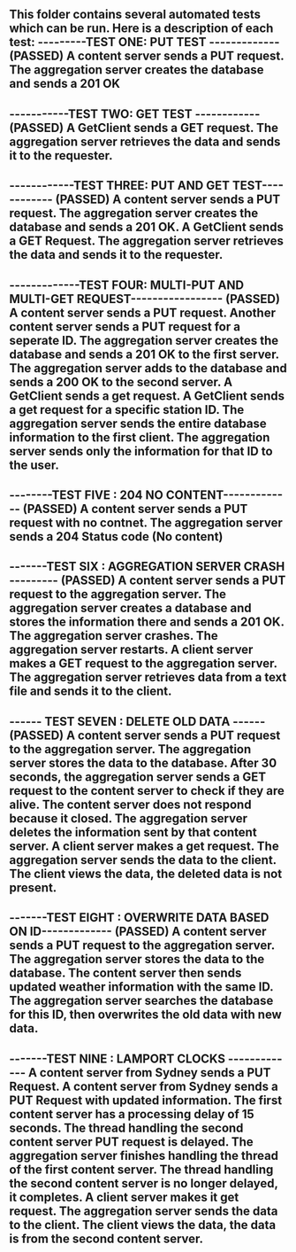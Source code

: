 This folder contains several automated tests which can be run. Here is a description of each test:
---------TEST ONE: PUT TEST ------------- (PASSED)
A content server sends a PUT request.
The aggregation server creates the database and sends a 201 OK
-------------------------------------------

-----------TEST TWO: GET TEST ------------ (PASSED)
A GetClient sends a GET request.
The aggregation server retrieves the data and sends it to the requester.
-------------------------------------------------------------------

------------TEST THREE: PUT AND GET TEST------------ (PASSED)
A content server sends a PUT request.
The aggregation server creates the database and sends a 201 OK.
A GetClient sends a GET Request.
The aggregation server retrieves the data and sends it to the requester.
---------------------------------------------------------------------

-------------TEST FOUR: MULTI-PUT AND MULTI-GET REQUEST----------------- (PASSED)
A content server sends a PUT request.
Another content server sends a PUT request for a seperate ID.
The aggregation server creates the database and sends a 201 OK to the first server.
The aggregation server adds to the database and sends a 200 OK to the second server.
A GetClient sends a get request.
A GetClient sends a get request for a specific station ID. 
The aggregation server sends the entire database information to the first client.
The aggregation server sends only the information for that ID to the user. 
------------------------------------------------------

--------TEST FIVE : 204 NO CONTENT------------- (PASSED)
A content server sends a PUT request with no contnet.
The aggregation server sends a 204 Status code (No content)
------------------------------------------------

-------TEST SIX : AGGREGATION SERVER CRASH --------- (PASSED)
A content server sends a PUT request to the aggregation server.
The aggregation server creates a database and stores the information there and sends a 201 OK.
The aggregation server crashes.
The aggregation server restarts.
A client server makes a GET request to the aggregation server.
The aggregation server retrieves data from a text file and sends it to the client.
---------------------------------------------------------------------------------

------ TEST SEVEN : DELETE OLD DATA ------  (PASSED)
A content server sends a PUT request to the aggregation server.
The aggregation server stores the data to the database.
After 30 seconds, the aggregation server sends a GET request to the content server to check if they are alive. 
The content server does not respond because it closed. 
The aggregation server deletes the information sent by that content server.
A client server makes a get request.
The aggregation server sends the data to the client.
The client views the data, the deleted data is not present.
--------------------------------------------------------------------

-------TEST EIGHT : OVERWRITE DATA BASED ON ID------------- (PASSED)
A content server sends a PUT request to the aggregation server.
The aggregation server stores the data to the database.
The content server then sends updated weather information with the same ID.
The aggregation server searches the database for this ID, then overwrites the old data with new data. 
----------------------------------------------------------------------------

-------TEST NINE : LAMPORT CLOCKS -------------
A content server from Sydney sends a PUT Request. 
A content server from Sydney sends a PUT Request with updated information.
The first content server has a processing delay of 15 seconds. 
The thread handling the second content server PUT request is delayed.
The aggregation server finishes handling the thread of the first content server.
The thread handling the second content server is no longer delayed, it completes.
A client server makes it get request. 
The aggregation server sends the data to the client.
The client views the data, the data is from the second content server. 
--------------------------------------------------------------------------------